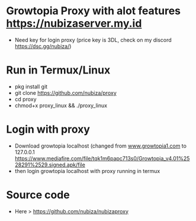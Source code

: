 # Growtopia Proxy with alot features https://nubizaserver.my.id
* Need key for login proxy (price key is 3DL, check on my discord https://dsc.gg/nubiza/)

# Run in Termux/Linux
* pkg install git
* git clone https://github.com/nubiza/proxy
* cd proxy
* chmod+x proxy_linux && ./proxy_linux

# Login with proxy
* Download growtopia localhost (changed from www.growtopia1.com to 127.0.0.1
https://www.mediafire.com/file/tqk1m6papc713s0/Growtopia_v4.01%2528291%2529.signed.apk/file
* then login growtopia localhost with proxy running in termux

# Source code
* Here > https://github.com/nubiza/nubizaproxy
